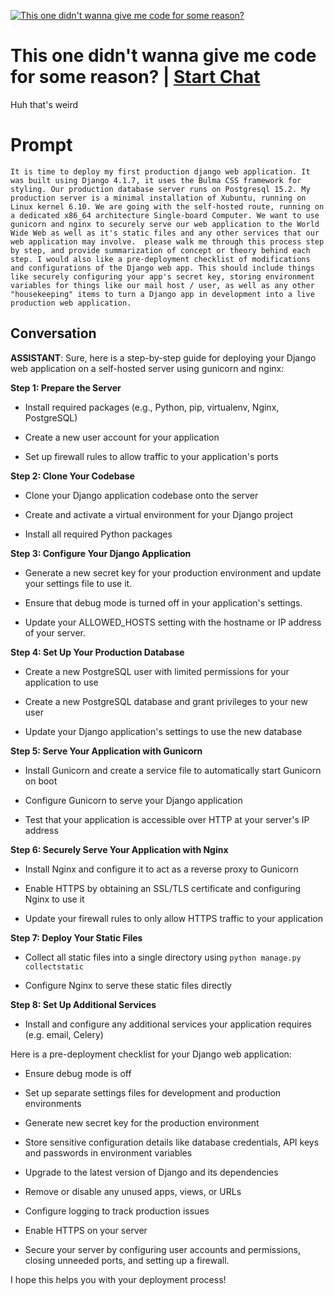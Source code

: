 
[![This one didn't wanna give me code for some reason?](https://flow-prompt-covers.s3.us-west-1.amazonaws.com/icon/minimalist/mini_3.png)](https://gptcall.net/chat.html?data=%7B%22contact%22%3A%7B%22id%22%3A%22MtAmnjymh23S_jtxcHAGq%22%2C%22flow%22%3Atrue%7D%7D)
# This one didn't wanna give me code for some reason? | [Start Chat](https://gptcall.net/chat.html?data=%7B%22contact%22%3A%7B%22id%22%3A%22MtAmnjymh23S_jtxcHAGq%22%2C%22flow%22%3Atrue%7D%7D)
Huh that's weird 

# Prompt

```
It is time to deploy my first production django web application. It was built using Django 4.1.7, it uses the Bulma CSS framework for styling. Our production database server runs on Postgresql 15.2. My production server is a minimal installation of Xubuntu, running on Linux kernel 6.10. We are going with the self-hosted route, running on a dedicated x86_64 architecture Single-board Computer. We want to use gunicorn and nginx to securely serve our web application to the World Wide Web as well as it's static files and any other services that our web application may involve.  please walk me through this process step by step, and provide summarization of concept or theory behind each step. I would also like a pre-deployment checklist of modifications and configurations of the Django web app. This should include things like securely configuring your app's secret key, storing environment variables for things like our mail host / user, as well as any other "housekeeping" items to turn a Django app in development into a live production web application.
```

## Conversation

**ASSISTANT**: Sure, here is a step-by-step guide for deploying your Django web application on a self-hosted server using gunicorn and nginx:



**Step 1: Prepare the Server**

- Install required packages (e.g., Python, pip, virtualenv, Nginx, PostgreSQL)

- Create a new user account for your application

- Set up firewall rules to allow traffic to your application's ports



**Step 2: Clone Your Codebase**

- Clone your Django application codebase onto the server

- Create and activate a virtual environment for your Django project

- Install all required Python packages



**Step 3: Configure Your Django Application**

- Generate a new secret key for your production environment and update your settings file to use it.

- Ensure that debug mode is turned off in your application's settings.

- Update your ALLOWED_HOSTS setting with the hostname or IP address of your server.



**Step 4: Set Up Your Production Database**

- Create a new PostgreSQL user with limited permissions for your application to use

- Create a new PostgreSQL database and grant privileges to your new user

- Update your Django application's settings to use the new database



**Step 5: Serve Your Application with Gunicorn**

- Install Gunicorn and create a service file to automatically start Gunicorn on boot

- Configure Gunicorn to serve your Django application

- Test that your application is accessible over HTTP at your server's IP address



**Step 6: Securely Serve Your Application with Nginx**

- Install Nginx and configure it to act as a reverse proxy to Gunicorn

- Enable HTTPS by obtaining an SSL/TLS certificate and configuring Nginx to use it

- Update your firewall rules to only allow HTTPS traffic to your application



**Step 7: Deploy Your Static Files**

- Collect all static files into a single directory using `python manage.py collectstatic`

- Configure Nginx to serve these static files directly



**Step 8: Set Up Additional Services**

- Install and configure any additional services your application requires (e.g. email, Celery)



Here is a pre-deployment checklist for your Django web application:

- Ensure debug mode is off

- Set up separate settings files for development and production environments

- Generate new secret key for the production environment

- Store sensitive configuration details like database credentials, API keys and passwords in environment variables

- Upgrade to the latest version of Django and its dependencies

- Remove or disable any unused apps, views, or URLs 

- Configure logging to track production issues

- Enable HTTPS on your server

- Secure your server by configuring user accounts and permissions, closing unneeded ports, and setting up a firewall.



I hope this helps you with your deployment process!


